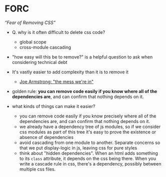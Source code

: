 # FORC

_"Fear of Removing CSS"_

- Q. why is it often difficult to delete css code?
  - global scope
  - cross-module cascading

- "how easy will this be to remove?" is a helpful question to ask when considering technical debt

- It's vastly easier to add complexity than it is to remove it
  - [Joe Armstrong: "the mess we're in"](https://vimeo.com/97408239)

- golden rule: **you can remove code easily if you know where all of the dependencies are**, and can confirm that nothing depends on it.

- what kinds of things can make it easier?
  - you can remove code easily if you know precisely where all of the dependencies are, and can confirm that nothing depends on it.
  - we already have a dependency tree of js modules, so if we consider css modules as part of this tree it's easy to prove the existence or absence of dependencies
  - avoid cascading from one module to another. Separate concerns so that we put display-logic in js, leaving css for pure styles
  - think about "hidden dependencies". When an html adds something to its `class` attribute, it depends on the css being there. When you write a cascade rule in css, there's a dependency, possibly between multiple css files.
